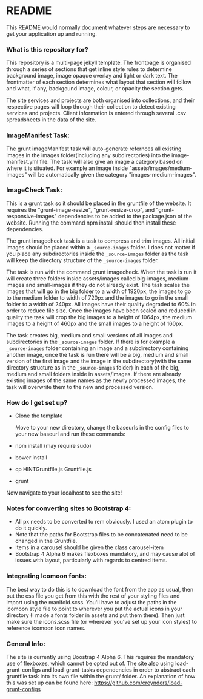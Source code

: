 # README #

This README would normally document whatever steps are necessary to get your application up and running.

### What is this repository for? ###

  This repository is a multi-page jekyll template. The frontpage is organised through a series of sections that get inline style rules to
  determine background image, image opaque overlay and light or dark text. The frontmatter of each section determines what layout that section
  will follow and what, if any, backgound image, colour, or opacity the section gets.

  The site services and projects are both organised into
  collections, and their respective pages will loop through their collection to detect existing services and projects. Client information is entered
  through several .csv spreadsheets in the data of the site.

### ImageManifest Task:

  The grunt imageManifest task will auto-generate refernces all existing images in the images
  folder(including any subdirectories) into the image-manifest.yml file. The task will also give an image a category based on where it is situated. For
  example an image inside "assets/images/medium-images" will be automatically given the category "images-medium-images".

### ImageCheck Task:

  This is a grunt task so it should be placed in the gruntfile of the website. It requires the "grunt-image-resize", "grunt-resize-crop", and "grunt-responsive-images" dependencies to be added to the package.json of the website. Running the command npm install should then install these dependencies.

  The grunt imagecheck task is a task to compress and trim images. All initial images should be placed within a ```_source-images``` folder. I does not matter if you place any subdirectories inside the ```_source-images``` folder as the task will keep the directory structure of the ```_source-images``` folder.

  The task is run with the command grunt imagecheck. When the task is run it will create three folders inside assets/images called big-images, medium-images and small-images if they do not already exist. The task scales the images that will go in the big folder to a width of 1920px, the images to go to the medium folder to width of 720px and the images to go in the small folder to a width of 240px. All images have their quality degraded to 60% in order to reduce file size. Once the images have been scaled and reduced in quality the task will crop the big images to a height of 1064px, the medium images to a height of 460px and the small images to a height of 160px.

  The task creates big, medium and small versions of all images and subdirectories in the ```_source-images``` folder. If there is for example a ```_source-images``` folder containing an image and a subdirectory containing another image, once the task is run there will be a big, medium and small version of the first image and the image in the subdirectory(with the same directory structure as in the ```_source-images``` folder) in each of the big, medium and small folders inside in assets/images. If there are already existing images of the same names as the newly processed images, the task will overwrite them to the new and processed version.

### How do I get set up?

* Clone the template

  Move to your new directory, change the baseurls in the config files to your new baseurl and run these commands:

* npm install (may require sudo)
* bower install
* cp HINTGruntfile.js Gruntfile.js
* grunt

Now navigate to your localhost to see the site!

### Notes for converting sites to Bootstrap 4:

* All px needs to be converted to rem obviously. I used an atom plugin to do it quickly.
* Note that the paths for Bootstrap files to be concatenated need to be changed in the Gruntfile.
* Items in a carousel should be given the class carousel-item
* Bootstrap 4 Alpha 6 makes flexboxes mandatory, and may cause alot of issues with layout, particularly with regards to centred items.

### Integrating Icomoon fonts:

 The best way to do this is to download the font from the app as usual, then put the css file you get from this with the rest of your styling files and
 import using the manifold.scss. You'll have to adjust the paths in the icomoon style file to point to wherever you put the actual icons in your directory
 (I made a fonts folder in assets and put them there). Then just make sure the icons.scss file (or wherever you've set up your icon styles) to reference icomoon icon names.

### General Info:

 The site is currently using Boostrap 4 Alpha 6. This requires the mandatory use of flexboxes, which cannot be opted out of. The site also using load-grunt-configs and load-grunt-tasks dependencies in order to abstract each gruntfile task into its own file within the grunt/ folder. An explanation of how this was set up can be found here: https://github.com/creynders/load-grunt-configs
